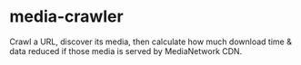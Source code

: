 # media-crawler
Crawl a URL, discover its media, then calculate how much download time &amp; data reduced if those media is served by MediaNetwork CDN.
